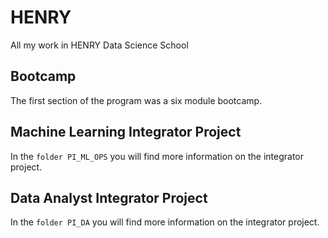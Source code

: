 # HENRY
All my work in HENRY Data Science School

## Bootcamp

The first section of the program was a six module bootcamp.

## Machine Learning Integrator Project

In the `folder PI_ML_OPS` you will find more information on the integrator project.

## Data Analyst Integrator Project

In the `folder PI_DA` you will find more information on the integrator project.